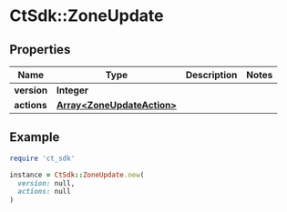 # CtSdk::ZoneUpdate

## Properties

| Name | Type | Description | Notes |
| ---- | ---- | ----------- | ----- |
| **version** | **Integer** |  |  |
| **actions** | [**Array&lt;ZoneUpdateAction&gt;**](ZoneUpdateAction.md) |  |  |

## Example

```ruby
require 'ct_sdk'

instance = CtSdk::ZoneUpdate.new(
  version: null,
  actions: null
)
```

